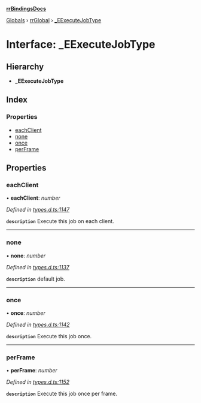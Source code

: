 **[rrBindingsDocs](../README.md)**

[Globals](../README.md) › [rrGlobal](../modules/rrglobal.md) › [_EExecuteJobType](rrglobal._eexecutejobtype.md)

# Interface: _EExecuteJobType

## Hierarchy

* **_EExecuteJobType**

## Index

### Properties

* [eachClient](rrglobal._eexecutejobtype.md#eachclient)
* [none](rrglobal._eexecutejobtype.md#none)
* [once](rrglobal._eexecutejobtype.md#once)
* [perFrame](rrglobal._eexecutejobtype.md#perframe)

## Properties

###  eachClient

• **eachClient**: *number*

*Defined in [types.d.ts:1147](https://github.com/Novalis15/rrBindings/blob/33d8d78/nodeJS/win64/v6/types.d.ts#L1147)*

**`description`** Execute this job on each client.

___

###  none

• **none**: *number*

*Defined in [types.d.ts:1137](https://github.com/Novalis15/rrBindings/blob/33d8d78/nodeJS/win64/v6/types.d.ts#L1137)*

**`description`** default job.

___

###  once

• **once**: *number*

*Defined in [types.d.ts:1142](https://github.com/Novalis15/rrBindings/blob/33d8d78/nodeJS/win64/v6/types.d.ts#L1142)*

**`description`** Execute this job once.

___

###  perFrame

• **perFrame**: *number*

*Defined in [types.d.ts:1152](https://github.com/Novalis15/rrBindings/blob/33d8d78/nodeJS/win64/v6/types.d.ts#L1152)*

**`description`** Execute this job once per frame.